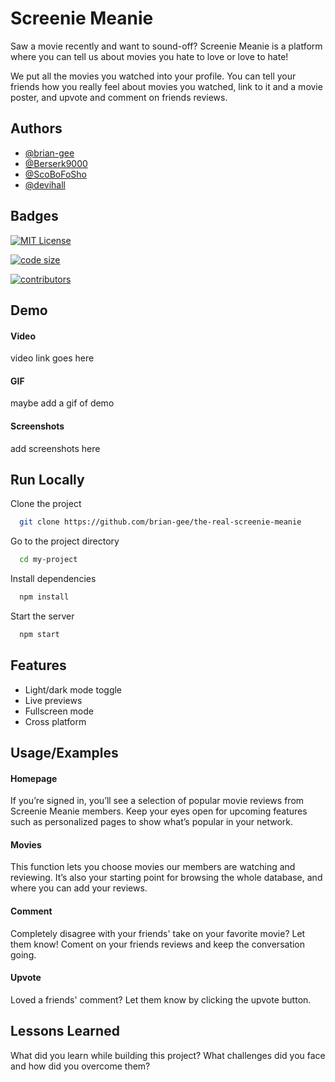 # Screenie Meanie

Saw a movie recently and want to sound-off? Screenie Meanie is a platform where you can tell us about movies you hate to love or love to hate! 

We put all the movies you watched into your profile.  You can tell your friends how you really feel about movies you watched, link to it and a movie poster, and upvote and comment on friends reviews.  

## Authors

- [@brian-gee](https://www.github.com/brian-gee)
- [@Berserk9000](https://www.github.com/Berserk9000)
- [@ScoBoFoSho](https://www.github.com/ScoBoFoSho)
- [@devihall](https://www.github.com/devihall)


## Badges



[![MIT License](https://img.shields.io/badge/License-MIT-green.svg)](https://choosealicense.com/licenses/mit/)

[![code size](https://img.shields.io/github/languages/code-size/brian-gee/the-real-screenie-meanie)](https://img.shields.io/github/languages/code-size/brian-gee/the-real-screenie-meanie)

[![contributors](https://img.shields.io/badge/contributors-4-blue)](https://img.shields.io/badge/contributors-4-blue)


## Demo

#### Video 
video link goes here
#### GIF
maybe add a gif of demo
#### Screenshots
add screenshots here


## Run Locally

Clone the project

```bash
  git clone https://github.com/brian-gee/the-real-screenie-meanie
```

Go to the project directory

```bash
  cd my-project
```

Install dependencies

```bash
  npm install
```

Start the server

```bash
  npm start
```


## Features

- Light/dark mode toggle
- Live previews
- Fullscreen mode
- Cross platform


## Usage/Examples

#### Homepage
If you’re signed in, you’ll see a selection of popular movie reviews from Screenie Meanie members. Keep your eyes open for upcoming features such as personalized pages to show what’s popular in your network.

#### Movies
This function lets you choose movies our members are watching and reviewing. It’s also your starting point for browsing the whole database, and where you can add your reviews.

#### Comment
Completely disagree with your friends' take on your favorite movie? Let them know! Coment on your friends reviews and keep the conversation going.

#### Upvote
Loved a friends' comment? Let them know by clicking the upvote button.



## Lessons Learned

What did you learn while building this project? What challenges did you face and how did you overcome them?


